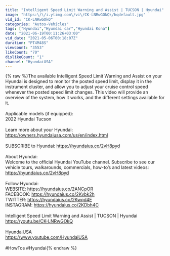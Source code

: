 ```yaml
---
title: "Intelligent Speed Limit Warning and Assist | TUCSON | Hyundai"
image: "https:\/\/i.ytimg.com\/vi\/CK-LNRwGOkQ\/hqdefault.jpg"
vid_id: "CK-LNRwGOkQ"
categories: "Autos-Vehicles"
tags: ["Hyundai","Hyundai car","Hyundai Kona"]
date: "2021-06-19T00:11:26+03:00"
vid_date: "2021-05-06T00:18:07Z"
duration: "PT4M48S"
viewcount: "3553"
likeCount: "70"
dislikeCount: "1"
channel: "HyundaiUSA"
---
```

{% raw %}The available Intelligent Speed Limit Warning and Assist on your Hyundai is designed to monitor the posted speed limit, display it in the instrument cluster, and allow you to adjust your cruise control speed whenever the posted speed limit changes. This video will provide an overview of the system, how it works, and the different settings available for it.<br /><br />Applicable models (if equipped): <br />2022 Hyundai Tucson<br /><br />Learn more about your Hyundai:<br /><a rel="nofollow" target="blank" href="https://owners.hyundaiusa.com/us/en/index.html">https://owners.hyundaiusa.com/us/en/index.html</a><br /><br />SUBSCRIBE to Hyundai: <a rel="nofollow" target="blank" href="https://hyundaius.co/2vH8pyd">https://hyundaius.co/2vH8pyd</a><br /><br />About Hyundai: <br />Welcome to the official Hyundai YouTube channel. Subscribe to see our vehicle tours, walkarounds, commercials, how-to’s and latest videos: <a rel="nofollow" target="blank" href="https://hyundaius.co/2vH8pyd">https://hyundaius.co/2vH8pyd</a><br /> <br />Follow Hyundai: <br />WEBSITE: <a rel="nofollow" target="blank" href="https://hyundaius.co/2ANCpOR">https://hyundaius.co/2ANCpOR</a><br />FACEBOOK: <a rel="nofollow" target="blank" href="https://hyundaius.co/2Kvbk2h">https://hyundaius.co/2Kvbk2h</a><br />TWITTER: <a rel="nofollow" target="blank" href="https://hyundaius.co/2Kwqd4E">https://hyundaius.co/2Kwqd4E</a><br />INSTAGRAM: <a rel="nofollow" target="blank" href="https://hyundaius.co/2KDbh4C">https://hyundaius.co/2KDbh4C</a><br /><br />Intelligent Speed Limit Warning and Assist | TUCSON | Hyundai <br /><a rel="nofollow" target="blank" href="https://youtu.be/CK-LNRwGOkQ">https://youtu.be/CK-LNRwGOkQ</a><br /><br />HyundaiUSA<br /><a rel="nofollow" target="blank" href="https://www.youtube.com/HyundaiUSA">https://www.youtube.com/HyundaiUSA</a><br /><br />#HowTos #Hyundai{% endraw %}
